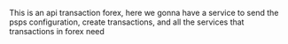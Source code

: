 This is an api transaction forex, here we gonna have a service to send the psps configuration, create transactions, and all the services that transactions in forex need